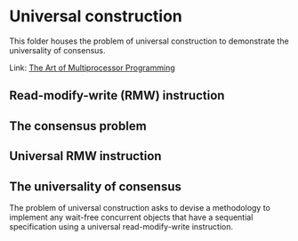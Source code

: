# Universal construction

This folder houses the problem of universal construction to demonstrate the universality of consensus.

Link: [The Art of Multiprocessor Programming](https://g.co/kgs/w8L3qFC)

## Read-modify-write (RMW) instruction

## The consensus problem

## Universal RMW instruction

## The universality of consensus

The problem of universal construction asks to devise a methodology to implement any wait-free concurrent objects
that have a sequential specification using a universal read-modify-write instruction.
